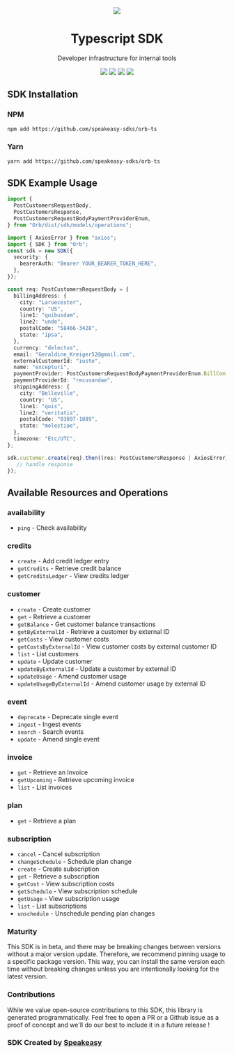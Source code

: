 <div align="center">
    <picture>
        <source srcset="https://user-images.githubusercontent.com/6267663/229776363-b219eaec-e1aa-4192-9123-d8a8e0ab997d.svg" media="(prefers-color-scheme: dark)">
        <img src="https://user-images.githubusercontent.com/6267663/229776275-b670d564-fc2e-4843-b061-adf230737e3f.svg">
    </picture>
    <h1>Typescript SDK</h1>
   <p>Developer infrastructure for internal tools</p>
   <a href="https://docs.withorb.com/docs/orb-docs/overview"><img src="https://img.shields.io/static/v1?label=Docs&message=API Ref&color=5444e4&style=for-the-badge" /></a>
   <a href="https://github.com/speakeasy-sdks/orb-ts/actions"><img src="https://img.shields.io/github/actions/workflow/status/speakeasy-sdks/orb-ts/speakeasy_sdk_generation.yml?style=for-the-badge" /></a>
  <a href="https://opensource.org/licenses/MIT"><img src="https://img.shields.io/badge/License-MIT-blue.svg?style=for-the-badge" /></a>
  <a href="https://github.com/speakeasy-sdks/orb-ts/releases"><img src="https://img.shields.io/github/v/release/speakeasy-sdks/orb-ts?sort=semver&style=for-the-badge" /></a>
</div>

<!-- Start SDK Installation -->
## SDK Installation

### NPM

```bash
npm add https://github.com/speakeasy-sdks/orb-ts
```

### Yarn

```bash
yarn add https://github.com/speakeasy-sdks/orb-ts
```
<!-- End SDK Installation -->

## SDK Example Usage
<!-- Start SDK Example Usage -->
```typescript
import {
  PostCustomersRequestBody,
  PostCustomersResponse,
  PostCustomersRequestBodyPaymentProviderEnum,
} from "Orb/dist/sdk/models/operations";

import { AxiosError } from "axios";
import { SDK } from "Orb";
const sdk = new SDK({
  security: {
    bearerAuth: "Bearer YOUR_BEARER_TOKEN_HERE",
  },
});

const req: PostCustomersRequestBody = {
  billingAddress: {
    city: "Laruecester",
    country: "US",
    line1: "quibusdam",
    line2: "unde",
    postalCode: "58466-3428",
    state: "ipsa",
  },
  currency: "delectus",
  email: "Geraldine_Kreiger52@gmail.com",
  externalCustomerId: "iusto",
  name: "excepturi",
  paymentProvider: PostCustomersRequestBodyPaymentProviderEnum.BillCom,
  paymentProviderId: "recusandae",
  shippingAddress: {
    city: "Belleville",
    country: "US",
    line1: "quis",
    line2: "veritatis",
    postalCode: "03897-1889",
    state: "molestiae",
  },
  timezone: "Etc/UTC",
};

sdk.customer.create(req).then((res: PostCustomersResponse | AxiosError) => {
   // handle response
});
```
<!-- End SDK Example Usage -->

<!-- Start SDK Available Operations -->
## Available Resources and Operations


### availability

* `ping` - Check availability

### credits

* `create` - Add credit ledger entry
* `getCredits` - Retrieve credit balance
* `getCreditsLedger` - View credits ledger

### customer

* `create` - Create customer
* `get` - Retrieve a customer
* `getBalance` - Get customer balance transactions
* `getByExternalId` - Retrieve a customer by external ID
* `getCosts` - View customer costs
* `getCostsByExternalId` - View customer costs by external customer ID
* `list` - List customers
* `update` - Update customer
* `updateByExternalId` - Update a customer by external ID
* `updateUsage` - Amend customer usage
* `updateUsageByExternalId` - Amend customer usage by external ID

### event

* `deprecate` - Deprecate single event
* `ingest` - Ingest events
* `search` - Search events
* `update` - Amend single event

### invoice

* `get` - Retrieve an Invoice
* `getUpcoming` - Retrieve upcoming invoice
* `list` - List invoices

### plan

* `get` - Retrieve a plan

### subscription

* `cancel` - Cancel subscription
* `changeSchedule` - Schedule plan change
* `create` - Create subscription
* `get` - Retrieve a subscription
* `getCost` - View subscription costs
* `getSchedule` - View subscription schedule
* `getUsage` - View subscription usage
* `list` - List subscriptions
* `unschedule` - Unschedule pending plan changes
<!-- End SDK Available Operations -->

### Maturity

This SDK is in beta, and there may be breaking changes between versions without a major version update. Therefore, we recommend pinning usage
to a specific package version. This way, you can install the same version each time without breaking changes unless you are intentionally
looking for the latest version.

### Contributions

While we value open-source contributions to this SDK, this library is generated programmatically.
Feel free to open a PR or a Github issue as a proof of concept and we'll do our best to include it in a future release !

### SDK Created by [Speakeasy](https://docs.speakeasyapi.dev/docs/using-speakeasy/client-sdks)

